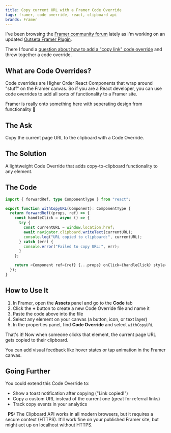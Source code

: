 ```yaml
---
title: Copy current URL with a Framer Code Override
tags: framer, code override, react, clipboard api
brands: Framer
---
```


I've been browsing the [Framer community forum](https://www.framer.community/) lately as I'm working on an updated [Outseta Framer Plugin](https://www.framer.com/marketplace/plugins/outseta/).

There I found a [question about how to add a "copy link" code override](https://www.framer.community/c/developers/copy-current-page-link-button-cms-supported) and threw together a code override.

## What are Code Overrides?

Code overrides are Higher Order React Components that wrap around "stuff" on the Framer canvas. So if you are a React developer, you can use code overrides to add all sorts of functionality to a Framer site.

Framer is really onto something here with seperating design from functionality 🤩

## The Ask

Copy the current page URL to the clipboard with a Code Override.

## The Solution

A lightweight Code Override that adds copy-to-clipboard functionality to any element.

## The Code

```typescript
import { forwardRef, type ComponentType } from "react";

export function withCopyURL(Component): ComponentType {
  return forwardRef((props, ref) => {
    const handleClick = async () => {
      try {
        const currentURL = window.location.href;
        await navigator.clipboard.writeText(currentURL);
        console.log("URL copied to clipboard:", currentURL);
      } catch (err) {
        console.error("Failed to copy URL:", err);
      }
    };

    return <Component ref={ref} {...props} onClick={handleClick} style={{ cursor: "pointer" }} />;
  });
}
```

## How to Use It

1. In Framer, open the **Assets** panel and go to the **Code** tab
2. Click the **+** button to create a new Code Override file and name it
3. Paste the code above into the file
4. Select any element on your canvas (a button, icon, or text layer)
5. In the properties panel, find **Code Override** and select `withCopyURL`

That's it! Now when someone clicks that element, the current page URL gets copied to their clipboard.

You can add visual feedback like hover states or tap animation in the Framer canvas.

## Going Further

You could extend this Code Override to:

- Show a toast notification after copying ("Link copied!")
- Copy a custom URL instead of the current one (great for referral links)
- Track copy events in your analytics

&nbsp;
**PS:** The Clipboard API works in all modern browsers, but it requires a secure context (HTTPS). It'll work fine on your published Framer site, but might act up on localhost without HTTPS.
